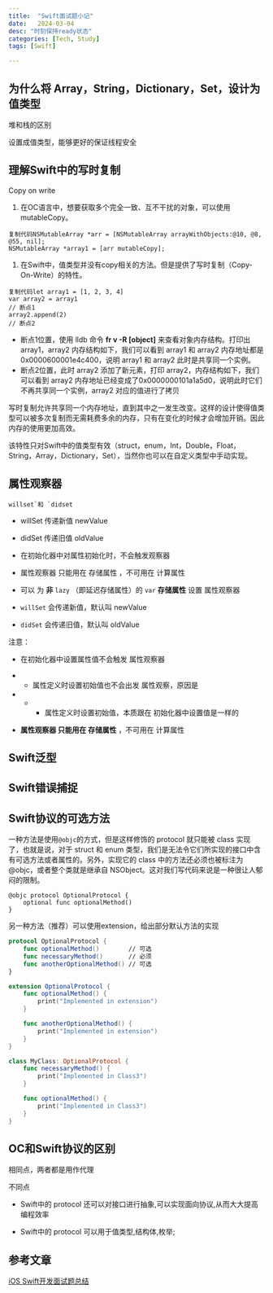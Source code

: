 ```yaml
---
title:  "Swift面试题小记"
date:   2024-03-04
desc: "时刻保持ready状态"
categories: [Tech, Study]
tags: [Swift]

---
```


## 为什么将 Array，String，Dictionary，Set，设计为值类型

堆和栈的区别

设置成值类型，能够更好的保证线程安全

## 理解Swift中的写时复制

Copy on write

1. 在OC语言中，想要获取多个完全一致、互不干扰的对象，可以使用mutableCopy。

```
复制代码NSMutableArray *arr = [NSMutableArray arrayWithObjects:@10, @8, @55, nil];
NSMutableArray *array1 = [arr mutableCopy];
```

1. 在Swift中，值类型并没有copy相关的方法。但是提供了写时复制（Copy-On-Write）的特性。

```
复制代码let array1 = [1, 2, 3, 4]
var array2 = array1
// 断点1
array2.append(2) 
// 断点2
```

- 断点1位置，使用 lldb 命令 **fr v -R [object]** 来查看对象内存结构。打印出 array1，array2 内存结构如下，我们可以看到 array1 和 array2 内存地址都是 0x0000600001e4c400，说明 array1 和 array2 此时是共享同一个实例。
- 断点2位置，此时 array2 添加了新元素，打印 array2，内存结构如下，我们可以看到 array2 内存地址已经变成了0x0000000101a1a5d0，说明此时它们不再共享同一个实例，array2 对应的值进行了拷贝

写时复制允许共享同一个内存地址，直到其中之一发生改变。这样的设计使得值类型可以被多次复制而无需耗费多余的内存，只有在变化的时候才会增加开销。因此内存的使用更加高效。

该特性只对Swift中的值类型有效（struct，enum，Int，Double，Float，String，Array，Dictionary，Set），当然你也可以在自定义类型中手动实现。



## 属性观察器

```
willset`和 `didset
```

- willSet 传递新值 newValue
- didSet 传递旧值 oldValue
- 在初始化器中对属性初始化时，不会触发观察器
- 属性观察器 只能用在 存储属性 ，不可用在 计算属性
- 可以 为 **非** `lazy` （即延迟存储属性）的 `var` **存储属性** 设置 属性观察器

- `willSet` 会传递新值，默认叫 newValue
- `didSet` 会传递旧值，默认叫 oldValue

注意：

- 在初始化器中设置属性值不会触发 属性观察器

- - 属性定义时设置初始值也不会出发 属性观察，原因是 

- - - 属性定义时设置初始值，本质跟在 初始化器中设置值是一样的

- **属性观察器 只能用在 存储属性** ，不可用在 计算属性



## Swift泛型





## Swift错误捕捉





## Swift协议的可选方法

一种方法是使用`@objc`的方式，但是这样修饰的 protocol 就只能被 class 实现了，也就是说，对于 struct 和 enum 类型，我们是无法令它们所实现的接口中含有可选方法或者属性的。另外，实现它的 class 中的方法还必须也被标注为 @objc，或者整个类就是继承自 NSObject。这对我们写代码来说是一种很让人郁闷的限制。

```
@objc protocol OptionalProtocol {
    optional func optionalMethod()
}
```

另一种方法（推荐）可以使用extension，给出部分默认方法的实现

```swift
protocol OptionalProtocol {
    func optionalMethod()        // 可选
    func necessaryMethod()       // 必须
    func anotherOptionalMethod() // 可选
}

extension OptionalProtocol {
    func optionalMethod() {
        print("Implemented in extension")
    }

    func anotherOptionalMethod() {
        print("Implemented in extension")
    }
}

class MyClass: OptionalProtocol {
    func necessaryMethod() {
        print("Implemented in Class3")
    }

    func optionalMethod() {
        print("Implemented in Class3")
    }
}
```



## OC和Swift协议的区别

相同点，两者都是用作代理

不同点

- Swift中的 protocol 还可以对接口进行抽象,可以实现面向协议,从而大大提高编程效率

- Swift中的 protocol 可以用于值类型,结构体,枚举;



## 参考文章

[iOS Swift开发面试题总结](https://juejin.cn/post/7229877486171930684#heading-0)

